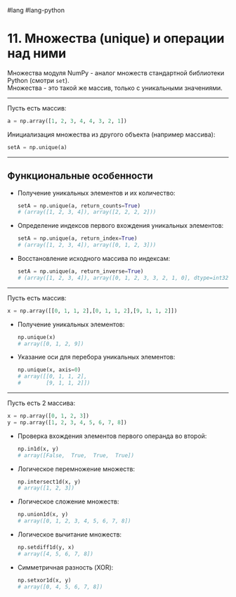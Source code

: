 #lang #lang-python 

# 11. Множества (unique) и операции над ними

Множества модуля NumPy - аналог множеств стандартной библиотеки Python (смотри `set`).  
Множества - это такой же массив, только с уникальными значениями.

---

Пусть есть массив:  
```python
a = np.array([1, 2, 3, 4, 4, 3, 2, 1])
```

Инициализация множества из другого объекта (например массива):  
```python
setA = np.unique(a)
```

---

## Функциональные особенности

- Получение уникальных элементов и их количество:  
  ```python
  setA = np.unique(a, return_counts=True)  
  # (array([1, 2, 3, 4]), array([2, 2, 2, 2]))
  ```

- Определение индексов первого вхождения уникальных элементов:  
  ```python
  setA = np.unique(a, return_index=True)  
  # (array([1, 2, 3, 4]), array([0, 1, 2, 3]))
  ```

- Восстановление исходного массива по индексам:  
  ```python
  setA = np.unique(a, return_inverse=True)  
  # (array([1, 2, 3, 4]), array([0, 1, 2, 3, 3, 2, 1, 0], dtype=int32))
  ```

---

Пусть есть массив:  
```python
x = np.array([[0, 1, 1, 2],[0, 1, 1, 2],[9, 1, 1, 2]])
```

- Получение уникальных элементов:  
  ```python
  np.unique(x)  
  # array([0, 1, 2, 9])
  ```

- Указание оси для перебора уникальных элементов:  
  ```python
  np.unique(x, axis=0)  
  # array([[0, 1, 1, 2],  
  #        [9, 1, 1, 2]])
  ```

---

Пусть есть 2 массива:  
```python
x = np.array([0, 1, 2, 3])  
y = np.array([1, 2, 3, 4, 5, 6, 7, 8])
```

- Проверка вхождения элементов первого операнда во второй:  
  ```python
  np.in1d(x, y)  
  # array([False,  True,  True,  True])
  ```

- Логическое перемножение множеств:  
  ```python
  np.intersect1d(x, y)  
  # array([1, 2, 3])
  ```

- Логическое сложение множеств:  
  ```python
  np.union1d(x, y)  
  # array([0, 1, 2, 3, 4, 5, 6, 7, 8])
  ```

- Логическое вычитание множеств:  
  ```python
  np.setdiff1d(y, x)  
  # array([4, 5, 6, 7, 8])
  ```

- Симметричная разность (XOR):  
  ```python
  np.setxor1d(x, y)  
  # array([0, 4, 5, 6, 7, 8])
  ```
